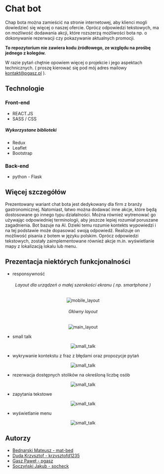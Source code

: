 # Chat bot

Chap bota można zamieścić na stronie internetowej, aby klienci mogli dowiedzieć się więcej o naszej ofercie. Oprócz odpowiedzi tekstowych, ma on możliwość dodawania akcji, które rozszerzą możliwości bota np. o dokonywanie rezerwacji czy pokazywanie aktualnych promocji.

**To repozytorium nie zawiera kodu źródłowego, ze względu na prośbę jednego z kolegów.** 

W razie pytań chętnie opowiem więcej o projekcie i jego aspektach technicznych. ( proszę kierować się pod mój adres mailowy kontakt@pgasz.pl ).



## Technologie
### Front-end

- REACT.JS
- SASS / CSS
##### Wykorzystane biblioteki
- Redux
- Leaflet
- Bootstrap


### Back-end
- python - Flask

## Więcej szczegółów
Prezentowany wariant chat bota jest dedykowany dla firm z branży gastronomicznej. Natomiast, łatwo można dodawać inne akcje, które będą dostosowane go innego typu działalności. Można również wytrenować go używając odpowiedniej terminologii, aby jeszcze lepiej rozumiał poruszane zagadnienia.
Bot bazuje na AI. Dzieki temu rozumie kontekts wypowiedzi i na tej podstawie może dopasować swoją odpowiedź.
Realizuje on możliwość pisania z botem w języku polskim. Oprócz odpowiedzi tekstowych, zostały zaimplementowane również akcje m.in. wyświetlanie mapy z lokalizacją lokalu lub menu.

## Prezentacja niektórych funkcjonalności

- responsywność

<h6 align="center">
Layout dla urządzeń o małej szerokości ekranu ( np. smartphone )
</h6>
<p align="center">
  <img src="https://www.pgasz.pl/readme/chat-bot/phone_layout.PNG" alt="mobile_layout"/>
</p>

<h6 align="center">
Główny layout
</h6>
<p align="center">
  <img src="https://www.pgasz.pl/readme/chat-bot/resizable_main_layout.PNG" alt="main_layout"/>
</p>

- small talk
<p align="center">
  <img src="https://www.pgasz.pl/readme/chat-bot/small_talk.gif" alt="small_talk"/>
</p>

- wykrywanie kontekstu z fraz z błędami oraz propozycje pytań
<p align="center">
  <img src="https://www.pgasz.pl/readme/chat-bot/wykrywanie_bledy.gif" alt="small_talk"/>
</p>

- rezerwacja dostępnych stolików na określoną liczbę osób
<p align="center">
  <img src="https://www.pgasz.pl/readme/chat-bot/rezerwacja.gif" alt="small_talk"/>
</p>

- zapytania tekstowe
<p align="center">
  <img src="https://www.pgasz.pl/readme/chat-bot/parking.gif" alt="small_talk"/>
</p>

- wyświetlanie menu
<p align="center">
  <img src="https://www.pgasz.pl/readme/chat-bot/menu.gif" alt="small_talk"/>
</p>





## Autorzy
- [Bednarski Mateusz - mat-bed](https://github.com/mat-bed "Bednarski Mateusz - mat-bed")
- [Duda Krzysztof - krzysztofd1235](https://github.com/krzysztofd1235 "Duda Krzysztof - krzysztofd1235")
- [Gasz Paweł - pgasz](https://github.com/pgasz "Gasz Paweł - pgasz")
- [Soczyński Jakub - socheck](https://github.com/socheck "Soczyński Jakub - socheck")

